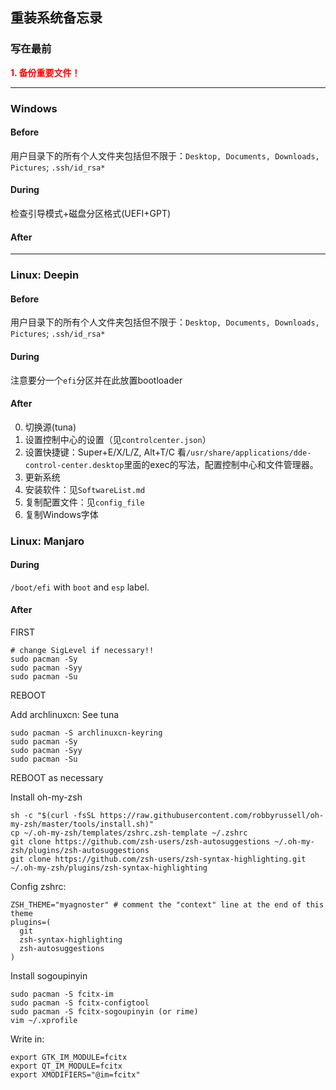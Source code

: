 ## 重装系统备忘录

### 写在最前
<font color='red'><b>1. 备份重要文件！</b></font>

---

### Windows

#### Before
用户目录下的所有个人文件夹包括但不限于：`` Desktop, Documents, Downloads, Pictures ``; `` .ssh/id_rsa* ``

#### During
检查引导模式+磁盘分区格式(UEFI+GPT)

#### After

---

### Linux: Deepin

#### Before
用户目录下的所有个人文件夹包括但不限于：`` Desktop, Documents, Downloads, Pictures ``; `` .ssh/id_rsa* ``

#### During

注意要分一个`` efi ``分区并在此放置bootloader

#### After

0. 切换源(tuna)
1. 设置控制中心的设置（见`` controlcenter.json ``）
1. 设置快捷键：Super+E/X/L/Z, Alt+T/C
   看`` /usr/share/applications/dde-control-center.desktop ``里面的exec的写法，配置控制中心和文件管理器。
1. 更新系统
1. 安装软件：见`` SoftwareList.md ``
1. 复制配置文件：见`` config_file ``
1. 复制Windows字体


### Linux: Manjaro

#### During

`` /boot/efi `` with `` boot `` and `` esp `` label.

#### After

FIRST

```shell
# change SigLevel if necessary!!
sudo pacman -Sy
sudo pacman -Syy
sudo pacman -Su
```

REBOOT

Add archlinuxcn: See tuna
```shell
sudo pacman -S archlinuxcn-keyring
sudo pacman -Sy
sudo pacman -Syy
sudo pacman -Su
```

REBOOT as necessary

Install oh-my-zsh

```shell
sh -c "$(curl -fsSL https://raw.githubusercontent.com/robbyrussell/oh-my-zsh/master/tools/install.sh)"
cp ~/.oh-my-zsh/templates/zshrc.zsh-template ~/.zshrc
git clone https://github.com/zsh-users/zsh-autosuggestions ~/.oh-my-zsh/plugins/zsh-autosuggestions
git clone https://github.com/zsh-users/zsh-syntax-highlighting.git ~/.oh-my-zsh/plugins/zsh-syntax-highlighting
```

Config zshrc: 

```shell
ZSH_THEME="myagnoster" # comment the "context" line at the end of this theme
plugins=(
  git
  zsh-syntax-highlighting
  zsh-autosuggestions
)
```

Install sogoupinyin

```shell
sudo pacman -S fcitx-im
sudo pacman -S fcitx-configtool
sudo pacman -S fcitx-sogoupinyin (or rime)
vim ~/.xprofile
```

Write in:

```shell
export GTK_IM_MODULE=fcitx
export QT_IM_MODULE=fcitx
export XMODIFIERS="@im=fcitx"
```
